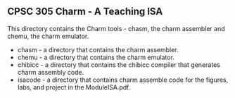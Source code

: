 ## CPSC 305 Charm - A Teaching ISA

This directory contains the Charm tools - chasm, the charm assembler and chemu, the charm emulator.

* chasm - a directory that contains the charm assembler.
* chemu - a directory that contains the charm emulator.
* chibicc - a directory that contains the chibicc compiler that generates charm assembly code.
* isacode - a directory that contains charm assemble code for the figures, labs, and project in the ModuleISA.pdf.
